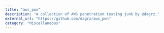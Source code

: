```yaml
---
title: "aws_pwn"
description: "A collection of AWS penetration testing junk by @dagrz."
external_url: "https://github.com/dagrz/aws_pwn"
category: "Miscellaneous"
---
```


